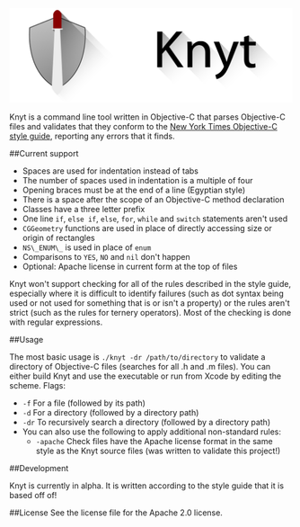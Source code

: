 ![Knyt](knyt.png)

Knyt is a command line tool written in Objective-C that parses Objective-C files and validates that they conform to the [New York Times Objective-C style guide](https://github.com/NYTimes/objective-c-style-guide), reporting any errors that it finds.

##Current support

* Spaces are used for indentation instead of tabs
* The number of spaces used in indentation is a multiple of four
* Opening braces must be at the end of a line (Egyptian style)
* There is a space after the scope of an Objective-C method declaration
* Classes have a three letter prefix
* One line `if`, `else if`, `else`, `for`, `while` and `switch` statements aren't used
* `CGGeometry` functions are used in place of directly accessing size or origin of rectangles
* `NS\_ENUM\_` is used in place of `enum`
* Comparisons to `YES`, `NO` and `nil` don't happen
* Optional: Apache license in current form at the top of files

Knyt won't support checking for all of the rules described in the style guide, especially where it is difficult to identify failures (such as dot syntax being used or not used for something that is or isn't a property) or the rules aren't strict (such as the rules for ternery operators). Most of the checking is done with regular expressions.

##Usage

The most basic usage is `./knyt -dr /path/to/directory` to validate a directory of Objective-C files (searches for all .h and .m files). You can either build Knyt and use the executable or run from Xcode by editing the scheme. Flags:

* `-f` For a file (followed by its path)
* `-d` For a directory (followed by a directory path)
* `-dr` To recursively search a directory (followed by a directory path)
* You can also use the following to apply additional non-standard rules:
	* `-apache` Check files have the Apache license format in the same style as the Knyt source files (was written to validate this project!)

##Development

Knyt is currently in alpha. It is written according to the style guide that it is based off of!

##License
See the license file for the Apache 2.0 license.